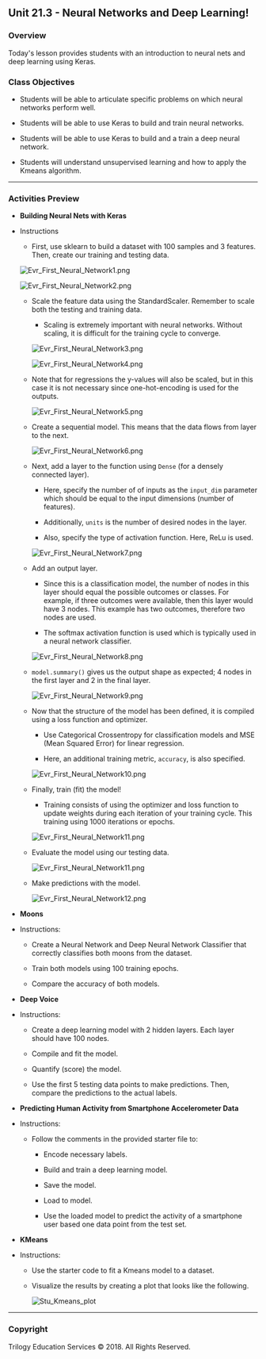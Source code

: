 ## Unit 21.3 - Neural Networks and Deep Learning!

### Overview

Today's lesson provides students with an introduction to neural nets and deep learning using Keras.

### Class Objectives

* Students will be able to articulate specific problems on which neural networks perform well.

* Students will be able to use Keras to build and train neural networks.

* Students will be able to use Keras to build and a train a deep neural network.

* Students will understand unsupervised learning and how to apply the Kmeans algorithm.

- - -

### Activities Preview

* **Building Neural Nets with Keras**

* Instructions

    * First, use sklearn to build a dataset with 100 samples and 3 features.  Then, create our training and testing data.

    ![Evr_First_Neural_Network1.png](Images/Evr_First_Neural_Network1.png)

    ![Evr_First_Neural_Network2.png](Images/Evr_First_Neural_Network2.png)

    * Scale the feature data using the StandardScaler.  Remember to scale both the testing and training data.

      * Scaling is extremely important with neural networks.  Without scaling, it is difficult for the training cycle to converge.

      ![Evr_First_Neural_Network3.png](Images/Evr_First_Neural_Network3.png)

      ![Evr_First_Neural_Network4.png](Images/Evr_First_Neural_Network4.png)

    * Note that for regressions the y-values will also be scaled, but in this case it is not necessary since one-hot-encoding is used for the outputs.

      ![Evr_First_Neural_Network5.png](Images/Evr_First_Neural_Network5.png)

    * Create a sequential model.  This means that the data flows from layer to the next.

      ![Evr_First_Neural_Network6.png](Images/Evr_First_Neural_Network6.png)

    * Next, add a layer to the function using `Dense` (for a densely connected layer).

      * Here, specify the number of of inputs as the `input_dim` parameter which should be equal to the input dimensions (number of features).

      * Additionally, `units` is the number of desired nodes in the layer.

      * Also, specify the type of activation function.  Here, ReLu is used.

      ![Evr_First_Neural_Network7.png](Images/Evr_First_Neural_Network7.png)

    * Add an output layer.

      * Since this is a classification model, the number of nodes in this layer should equal the possible outcomes or classes.  For example, if three outcomes were available, then this layer would have 3 nodes.  This example has two outcomes, therefore two nodes are used.

      * The softmax activation function is used which is typically used in a neural network classifier.

      ![Evr_First_Neural_Network8.png](Images/Evr_First_Neural_Network8.png)

    * `model.summary()` gives us the output shape as expected; 4 nodes in the first layer and 2 in the final layer.

      ![Evr_First_Neural_Network9.png](Images/Evr_First_Neural_Network9.png)

    * Now that the structure of the model has been defined, it is compiled using a loss function and optimizer.

      * Use Categorical Crossentropy for classification models and MSE (Mean Squared Error) for linear regression.

      * Here, an additional training metric, `accuracy`, is also specified.

      ![Evr_First_Neural_Network10.png](Images/Evr_First_Neural_Network10.png)

    * Finally, train (fit) the model!

      * Training consists of using the optimizer and loss function to update weights during each iteration of your training cycle.  This training using 1000 iterations or epochs.

      ![Evr_First_Neural_Network11.png](Images/Evr_First_Neural_Network11.png)

    * Evaluate the model using our testing data.

      ![Evr_First_Neural_Network11.png](Images/Evr_First_Neural_Network12.png)

    * Make predictions with the model.

      ![Evr_First_Neural_Network12.png](Images/Evr_First_Neural_Network13.png)

* **Moons**

* Instructions:

  * Create a Neural Network and Deep Neural Network Classifier that correctly classifies both moons from the dataset.

  * Train both models using 100 training epochs.

  * Compare the accuracy of both models.

* **Deep Voice**

* Instructions:

  * Create a deep learning model with 2 hidden layers.  Each layer should have 100 nodes.

  * Compile and fit the model.

  * Quantify (score) the model.

  * Use the first 5 testing data points to make predictions.  Then, compare the predictions to the actual labels.

* **Predicting Human Activity from Smartphone Accelerometer Data**

* Instructions:

  * Follow the comments in the provided starter file to:

    * Encode necessary labels.

    * Build and train a deep learning model.

    * Save the model.

    * Load to model.

    * Use the loaded model to predict the activity of a smartphone user based one data point from the test set.

* **KMeans**

* Instructions:

  * Use the starter code to fit a Kmeans model to a dataset.

  * Visualize the results by creating a plot that looks like the following.

    ![Stu_Kmeans_plot](Images/Stu_Kmeans_plot.png)

- - -

### Copyright

Trilogy Education Services © 2018. All Rights Reserved.
